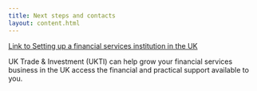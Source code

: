 ```yaml
---
title: Next steps and contacts
layout: content.html
---
```


[Link to Setting up a financial services institution in the UK](https://www.gov.uk/government/publications/guide-to-establishing-a-financial-services-institution-in-the-uk)

UK Trade & Investment (UKTI) can help grow your financial services business in the UK access the financial and practical support available to you.  
